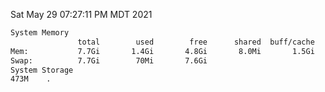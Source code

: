 Sat May 29 07:27:11 PM MDT 2021
```bash
System Memory
               total        used        free      shared  buff/cache   available
Mem:           7.7Gi       1.4Gi       4.8Gi       8.0Mi       1.5Gi       6.0Gi
Swap:          7.7Gi        70Mi       7.6Gi
System Storage
473M	.
```
```bash

